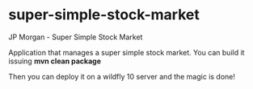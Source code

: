 # super-simple-stock-market
JP Morgan - Super Simple Stock Market

Application that manages a super simple stock market. You can build it issuing <b>mvn clean package</b>

Then you can deploy it on a wildfly 10 server and the magic is done!
